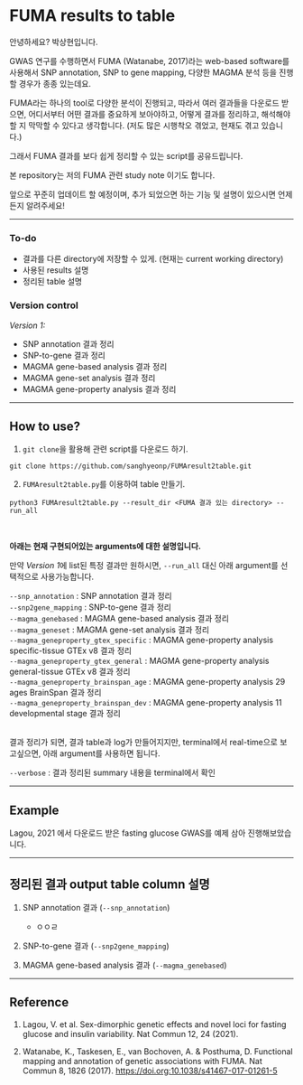# FUMA results to table

안녕하세요? 박상현입니다.

GWAS 연구를 수행하면서 FUMA (Watanabe, 2017)라는 web-based software를 사용해서 SNP annotation, SNP to gene mapping, 다양한 MAGMA 분석 등을 진행할 경우가 종종 있는데요.  

FUMA라는 하나의 tool로 다양한 분석이 진행되고, 따라서 여러 결과들을 다운로드 받으면, 어디서부터 어떤 결과를 중요하게 보아야하고, 어떻게 결과를 정리하고, 해석해야 할 지 막막할 수 있다고 생각합니다. (저도 많은 시행착오 겪었고, 현재도 겪고 있습니다.)  

그래서 FUMA 결과를 보다 쉽게 정리할 수 있는 script를 공유드립니다.

본 repository는 저의 FUMA 관련 study note 이기도 합니다.

앞으로 꾸준히 업데이트 할 예정이며, 추가 되었으면 하는 기능 및 설명이 있으시면 언제든지 알려주세요!

---

### **To-do**
- 결과를 다른 directory에 저장할 수 있게. (현재는 current working directory)
- 사용된 results 설명
- 정리된 table 설명

### **Version control**
*Version 1:*
- SNP annotation 결과 정리
- SNP-to-gene 결과 정리
- MAGMA gene-based analysis 결과 정리
- MAGMA gene-set analysis 결과 정리
- MAGMA gene-property analysis 결과 정리

---

## How to use?
1. `git clone`을 활용해 관련 script를 다운로드 하기.
```
git clone https://github.com/sanghyeonp/FUMAresult2table.git
```

2. `FUMAresult2table.py`를 이용하여 table 만들기.
```
python3 FUMAresult2table.py --result_dir <FUMA 결과 있는 directory> --run_all
```
&nbsp;

**아래는 현재 구현되어있는 arguments에 대한 설명입니다.**  

만약 *Version 1*에 list된 특정 결과만 원하시면, `--run_all` 대신 아래 argument를 선택적으로 사용가능합니다.  

`--snp_annotation` : SNP annotation 결과 정리  
`--snp2gene_mapping` : SNP-to-gene 결과 정리  
`--magma_genebased` : MAGMA gene-based analysis 결과 정리  
`--magma_geneset` : MAGMA gene-set analysis 결과 정리  
`--magma_geneproperty_gtex_specific` : MAGMA gene-property analysis specific-tissue GTEx v8 결과 정리  
`--magma_geneproperty_gtex_general` : MAGMA gene-property analysis general-tissue GTEx v8 결과 정리  
`--magma_geneproperty_brainspan_age` : MAGMA gene-property analysis 29 ages BrainSpan 결과 정리  
`--magma_geneproperty_brainspan_dev` : MAGMA gene-property analysis 11 developmental stage 결과 정리  
&nbsp;

결과 정리가 되면, 결과 table과 log가 만들어지지만, terminal에서 real-time으로 보고싶으면, 아래 argument를 사용하면 됩니다.

`--verbose` : 결과 정리된 summary 내용을 terminal에서 확인  

---

## Example
Lagou, 2021 에서 다운로드 받은 fasting glucose GWAS를 예제 삼아 진행해보았습니다.

---

## 정리된 결과 output table column 설명

1. SNP annotation 결과 (`--snp_annotation`)
    - ㅇㅇㄹ

2. SNP-to-gene 결과 (`--snp2gene_mapping`)

3. MAGMA gene-based analysis 결과 (`--magma_genebased`)

---

## Reference
1. Lagou, V. et al. Sex-dimorphic genetic effects and novel loci for fasting glucose and insulin variability. Nat Commun 12, 24 (2021).

2. Watanabe, K., Taskesen, E., van Bochoven, A. & Posthuma, D. Functional mapping and annotation of genetic associations with FUMA. Nat Commun 8, 1826 (2017). https://doi.org:10.1038/s41467-017-01261-5